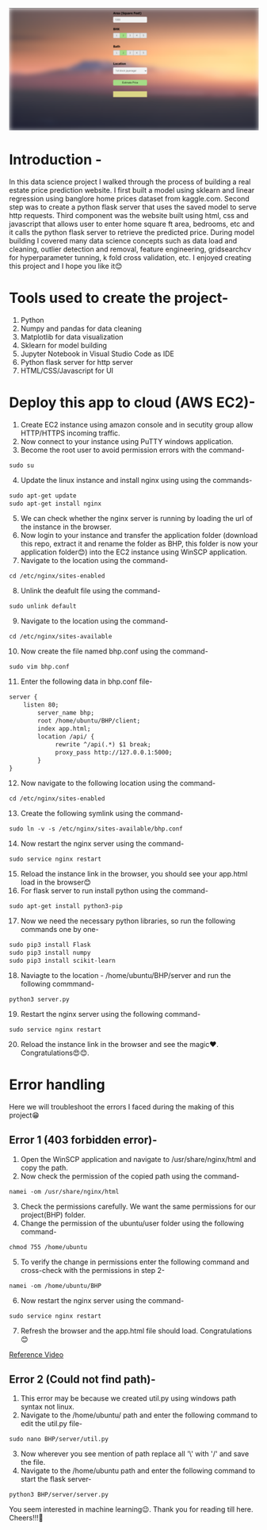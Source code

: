 ![](Image.png)

# Introduction -
In this data science project I walked through the process of building a real estate price prediction website. I first built a model using sklearn and linear regression using banglore home prices dataset from kaggle.com. Second step was to create a python flask server that uses the saved model to serve http requests. Third component was the website built using html, css and javascript that allows user to enter home square ft area, bedrooms, etc and it calls the python flask server to retrieve the predicted price. During model building I covered many data science concepts such as data load and cleaning, outlier detection and removal, feature engineering, gridsearchcv for hyperparameter tunning, k fold cross validation, etc. I enjoyed creating this project and I hope you like it😊

# Tools used to create the project-
1. Python
2. Numpy and pandas for data cleaning
3. Matplotlib for data visualization
4. Sklearn for model building
5. Jupyter Notebook in Visual Studio Code as IDE
6. Python flask server for http server
7. HTML/CSS/Javascript for UI

# Deploy this app to cloud (AWS EC2)-

1. Create EC2 instance using amazon console and in secutity group allow HTTP/HTTPS incoming traffic.
2. Now connect to your instance using PuTTY windows application.
3. Become the root user to avoid permission errors with the command-
```
sudo su
```
4. Update the linux instance and install nginx using using the commands-
```
sudo apt-get update
sudo apt-get install nginx
```
5. We can check whether the nginx server is running by loading the url of the instance in the browser.
6. Now login to your instance and transfer the application folder (download this repo, extract it and rename the folder as BHP, this folder is now your application folder😊) into the EC2 instance using WinSCP application.
7. Navigate to the location using the command-
```
cd /etc/nginx/sites-enabled
```
8. Unlink the deafult file using the command-
```
sudo unlink default
```
9. Navigate to the location using the command-
```
cd /etc/nginx/sites-available
```
10. Now create the file named bhp.conf using the command-
```
sudo vim bhp.conf
```
11. Enter the following data in bhp.conf file-
```
server {
    listen 80;
        server_name bhp;
        root /home/ubuntu/BHP/client;
        index app.html;
        location /api/ {
             rewrite ^/api(.*) $1 break;
             proxy_pass http://127.0.0.1:5000;
        }
}
```
12. Now navigate to the following location using the command-
```
cd /etc/nginx/sites-enabled
```
13. Create the following symlink using the command-
```
sudo ln -v -s /etc/nginx/sites-available/bhp.conf
```
14. Now restart the nginx server using the command-
```
sudo service nginx restart
```
15. Reload the instance link in the browser, you should see your app.html load in the browser😊
16. For flask server to run install python using the command-
```
sudo apt-get install python3-pip
```
17. Now we need the necessary python libraries, so run the following commands one by one-
```
sudo pip3 install Flask
sudo pip3 install numpy
sudo pip3 install scikit-learn
```
18. Naviagte to the location - /home/ubuntu/BHP/server and run the following commmand-
```
python3 server.py
```
19. Restart the nginx server using the following command-
```
sudo service nginx restart
```
20. Reload the instance link in the browser and see the magic❤️. Congratulations😍😊.

# Error handling
Here we will troubleshoot the errors I faced during the making of this project😁

## Error 1 (403 forbidden error)-
1. Open the WinSCP application and navigate to /usr/share/nginx/html and copy the path.
2. Now check the permission of the copied path using the command-
```
namei -om /usr/share/nginx/html
```
3. Check the permissions carefully. We want the same permissions for our project(BHP) folder.
4. Change the permission of the ubuntu/user folder using the following command-
```
chmod 755 /home/ubuntu
```
5. To verify the change in permissions enter the following command and cross-check with the permissions in step 2-
```
namei -om /home/ubuntu/BHP
```
6. Now restart the nginx server using the command-
```
sudo service nginx restart
```
7. Refresh the browser and the app.html file should load. Congratulations😊

[Reference Video](https://www.youtube.com/watch?v=CtRSx3EvBIY&list=WL&index=26/)

## Error 2 (Could not find path)-
1. This error may be because we created util.py using windows path syntax not linux.
2. Navigate to the /home/ubuntu/ path and enter the following command to edit the util.py file-
```
sudo nano BHP/server/util.py
```
3. Now wherever you see mention of path replace all '\\' with '/' and save the file.
4. Navigate to the /home/ubuntu path and enter the following command to start the flask server-
```
python3 BHP/server/server.py
```

You seem interested in machine learning😉. Thank you for reading till here. Cheers!!!🍻
